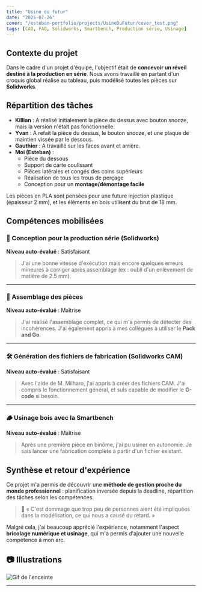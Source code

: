 ```yaml
---
title: "Usine du futur"
date: "2025-07-26"
cover: "/esteban-portfolio/projects/UsineDuFutur/cover_test.png"
tags: [CAO, FAO, Solidworks, Smartbench, Production série, Usinage]
---
```


## Contexte du projet

Dans le cadre d'un projet d'équipe, l'objectif était de **concevoir un réveil destiné à la production en série**. Nous avons travaillé en partant d'un croquis global réalisé au tableau, puis modélisé toutes les pièces sur **Solidworks**.

## Répartition des tâches

- **Killian** : A réalisé initialement la pièce du dessus avec bouton snooze, mais la version n'était pas fonctionnelle.
- **Yvan** : A refait la pièce du dessus, le bouton snooze, et une plaque de maintien vissée par le dessous.
- **Gauthier** : A travaillé sur les faces avant et arrière.
- **Moi (Esteban)** :
  - Pièce du dessous
  - Support de carte coulissant
  - Pièces latérales et congés des coins supérieurs
  - Réalisation de tous les trous de perçage
  - Conception pour un **montage/démontage facile**

Les pièces en PLA sont pensées pour une future injection plastique (épaisseur 2 mm), et les éléments en bois utilisent du brut de 18 mm.

## Compétences mobilisées

### 🔧 Conception pour la production série (Solidworks)

**Niveau auto-évalué** : Satisfaisant
> J'ai une bonne vitesse d'exécution mais encore quelques erreurs mineures à corriger après assemblage (ex : oubli d'un enlèvement de matière de 2.5 mm).

---

### 🧩 Assemblage des pièces

**Niveau auto-évalué** : Maîtrise
> J'ai réalisé l'assemblage complet, ce qui m'a permis de détecter des incohérences. J'ai également appris à mes collègues à utiliser le **Pack and Go**.

---

### 🛠️ Génération des fichiers de fabrication (Solidworks CAM)

**Niveau auto-évalué** : Satisfaisant
> Avec l'aide de M. Milharo, j'ai appris à créer des fichiers CAM. J'ai compris le fonctionnement général, et suis capable de modifier le **G-code** si besoin.

---

### 🪵 Usinage bois avec la Smartbench

**Niveau auto-évalué** : Maîtrise
> Après une première pièce en binôme, j'ai pu usiner en autonomie. Je sais lancer une fabrication complète à partir d'un fichier existant.

## Synthèse et retour d'expérience

Ce projet m'a permis de découvrir une **méthode de gestion proche du monde professionnel** : planification inversée depuis la deadline, répartition des tâches selon les compétences.

> 💬 « C'est dommage que trop peu de personnes aient été impliquées dans la modélisation, ce qui nous a causé du retard. »

Malgré cela, j'ai beaucoup apprécié l'expérience, notamment l'aspect **bricolage numérique et usinage**, qui m'a permis d'ajouter une nouvelle compétence à mon arc.

## 📷 Illustrations

![Gif de l'enceinte](/esteban-portfolio/projects/UsineDuFutur/Usine_du_Futur_Cottineau_Esteban_4A.gif "Gif de l'enceinte")

---